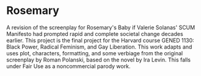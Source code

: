 # Rosemary
A revision of the screenplay for Rosemary's Baby if Valerie Solanas' SCUM Manifesto had prompted rapid and complete societal change decades earlier.  This project is the final project for the Harvard course GENED 1130: Black Power, Radical Feminism, and Gay Liberation. 
This work adapts and uses plot, characters, formatting, and some verbiage from the original screenplay by Roman Polanski, based on the novel by Ira Levin. This falls under Fair Use as a noncommercial parody work. 
